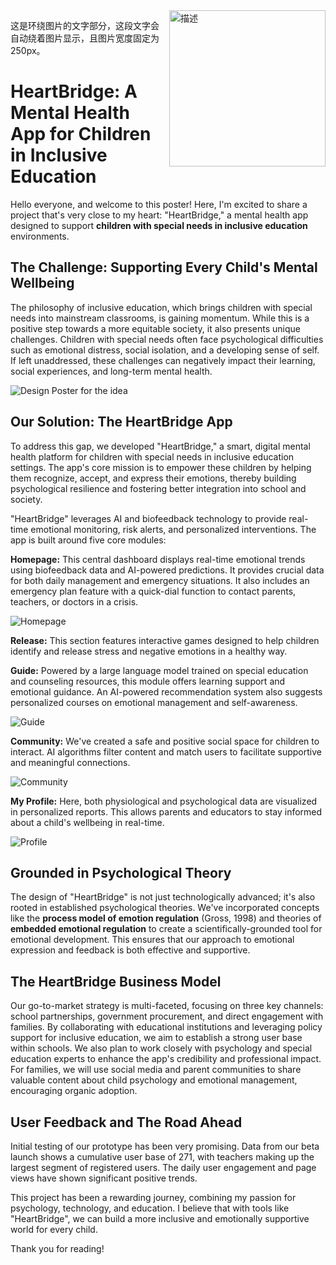 
<img src="assets/your-image.png" alt="描述" style="width:250px; float:right; margin-left:15px; margin-bottom:10px;" />

这是环绕图片的文字部分，这段文字会自动绕着图片显示，且图片宽度固定为 250px。

# HeartBridge: A Mental Health App for Children in Inclusive Education

Hello everyone, and welcome to this poster! Here, I'm excited to share a project that's very close to my heart: "HeartBridge," a mental health app designed to support <strong>children with special needs in inclusive education</strong> environments.

## The Challenge: Supporting Every Child's Mental Wellbeing

The philosophy of inclusive education, which brings children with special needs into mainstream classrooms, is gaining momentum. While this is a positive step towards a more equitable society, it also presents unique challenges. Children with special needs often face psychological difficulties such as emotional distress, social isolation, and a developing sense of self. If left unaddressed, these challenges can negatively impact their learning, social experiences, and long-term mental health.

![Design Poster for the idea](2025-05-01-my-post/assets/poster.png)

## Our Solution: The HeartBridge App

To address this gap, we developed "HeartBridge," a smart, digital mental health platform for children with special needs in inclusive education settings. The app's core mission is to empower these children by helping them recognize, accept, and express their emotions, thereby building psychological resilience and fostering better integration into school and society.

"HeartBridge" leverages AI and biofeedback technology to provide real-time emotional monitoring, risk alerts, and personalized interventions. The app is built around five core modules:

<strong>Homepage:</strong> This central dashboard displays real-time emotional trends using biofeedback data and AI-powered predictions. It provides crucial data for both daily management and emergency situations. It also includes an emergency plan feature with a quick-dial function to contact parents, teachers, or doctors in a crisis.

![Homepage](2025-05-01-my-post/assets/homepage.png)

<strong>Release:</strong> This section features interactive games designed to help children identify and release stress and negative emotions in a healthy way.

<strong>Guide:</strong> Powered by a large language model trained on special education and counseling resources, this module offers learning support and emotional guidance. An AI-powered recommendation system also suggests personalized courses on emotional management and self-awareness.

![Guide](2025-05-01-my-post/assets/guide.png)

<strong>Community:</strong> We've created a safe and positive social space for children to interact. AI algorithms filter content and match users to facilitate supportive and meaningful connections.

![Community](2025-05-01-my-post/assets/community.png)

<strong>My Profile:</strong> Here, both physiological and psychological data are visualized in personalized reports. This allows parents and educators to stay informed about a child's wellbeing in real-time.

![Profile](2025-05-01-my-post/assets/myprofile.png)

## Grounded in Psychological Theory

The design of "HeartBridge" is not just technologically advanced; it's also rooted in established psychological theories. We've incorporated concepts like the <strong>process model of emotion regulation</strong> (Gross, 1998) and theories of <strong>embedded emotional regulation</strong> to create a scientifically-grounded tool for emotional development. This ensures that our approach to emotional expression and feedback is both effective and supportive.

## The HeartBridge Business Model

Our go-to-market strategy is multi-faceted, focusing on three key channels: school partnerships, government procurement, and direct engagement with families. By collaborating with educational institutions and leveraging policy support for inclusive education, we aim to establish a strong user base within schools. We also plan to work closely with psychology and special education experts to enhance the app's credibility and professional impact. For families, we will use social media and parent communities to share valuable content about child psychology and emotional management, encouraging organic adoption.

## User Feedback and The Road Ahead

Initial testing of our prototype has been very promising. Data from our beta launch shows a cumulative user base of 271, with teachers making up the largest segment of registered users. The daily user engagement and page views have shown significant positive trends.

This project has been a rewarding journey, combining my passion for psychology, technology, and education. I believe that with tools like "HeartBridge", we can build a more inclusive and emotionally supportive world for every child.

Thank you for reading!